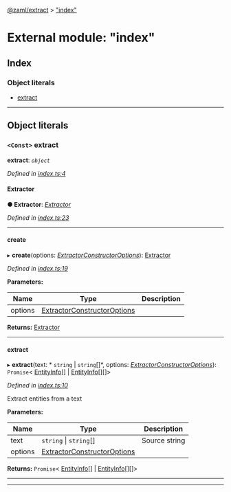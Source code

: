 [@zaml/extract](../README.md) > ["index"](../modules/_index_.md)

# External module: "index"

## Index

### Object literals

* [extract](_index_.md#extract)

---

## Object literals

<a id="extract"></a>

### `<Const>` extract

**extract**: *`object`*

*Defined in [index.ts:4](https://github.com/nexushubs/zaml-lang/blob/a042eb7/packages/zaml-extract/src/index.ts#L4)*

<a id="extract.extractor"></a>

####  Extractor

**● Extractor**: *[Extractor](../classes/_extractor_.extractor.md)*

*Defined in [index.ts:23](https://github.com/nexushubs/zaml-lang/blob/a042eb7/packages/zaml-extract/src/index.ts#L23)*

___
<a id="extract.create"></a>

####  create

▸ **create**(options: *[ExtractorConstructorOptions](_types_.md#extractorconstructoroptions)*): [Extractor](../classes/_extractor_.extractor.md)

*Defined in [index.ts:19](https://github.com/nexushubs/zaml-lang/blob/a042eb7/packages/zaml-extract/src/index.ts#L19)*

**Parameters:**

| Name | Type | Description |
| ------ | ------ | ------ |
| options | [ExtractorConstructorOptions](_types_.md#extractorconstructoroptions) |   |

**Returns:** [Extractor](../classes/_extractor_.extractor.md)

___
<a id="extract.extract-1"></a>

####  extract

▸ **extract**(text: * `string` &#124; `string`[]*, options: *[ExtractorConstructorOptions](_types_.md#extractorconstructoroptions)*): `Promise`< [EntityInfo](../interfaces/_types_.entityinfo.md)[] &#124; [EntityInfo](../interfaces/_types_.entityinfo.md)[][]>

*Defined in [index.ts:10](https://github.com/nexushubs/zaml-lang/blob/a042eb7/packages/zaml-extract/src/index.ts#L10)*

Extract entities from a text

**Parameters:**

| Name | Type | Description |
| ------ | ------ | ------ |
| text |  `string` &#124; `string`[]|  Source string |
| options | [ExtractorConstructorOptions](_types_.md#extractorconstructoroptions) |

**Returns:** `Promise`< [EntityInfo](../interfaces/_types_.entityinfo.md)[] &#124; [EntityInfo](../interfaces/_types_.entityinfo.md)[][]>

___

___

